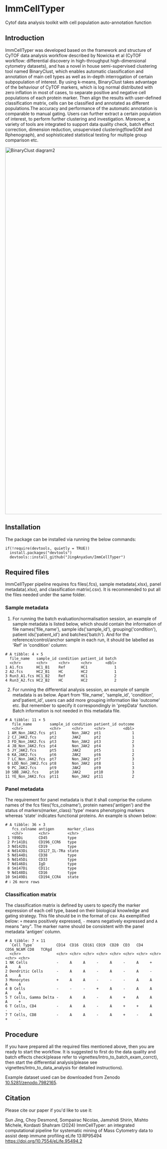 # ImmCellTyper
 Cytof data analysis toolkit with cell population auto-annotation function  
 
## Introduction
 
ImmCellTyper was developed based on the framework and structure of CyTOF data analysis workflow described by Nowicka et al (CyTOF workflow: differential discovery in high-throughput high-dimensional cytometry datasets), and has a novel in house semi-supervised clustering tool named BinaryClust, which enables automatic classification and annotation of main cell types as well as in-depth interrogation of certain subpopulation of interest. By using k-means, BinaryClust takes advantage of the behaviour of CyTOF markers, which is log normal distributed with zero inflation in most of cases, to separate positive and negative cell populations of each protein marker. Then align the results with user-defined classification matrix, cells can be classified and annotated as different populations.The accuracy and performance of the automatic annotation is comparable to manual gating. Users can further extract a certain population of interest, to perform further clustering and investigation. Moreover, a variety of tools are integrated to support data quality check, batch effect correction, dimension reduction, unsupervised clustering(flowSOM and Rphenograph), and sophisticated statistical testing for multiple group comparison etc. 

<img width="1180" alt="BinaryClust diagram2" src="https://github.com/JingAnyaSun/BinaryClust2/assets/106811059/2fb5e5c2-210f-45b4-a0ac-451ebda201df">


## Installation
The package can be installed via running the below commands:
```
if(!require(devtools, quietly = TRUE))
  install.packages("devtools")
  devtools::install_github("JingAnyaSun/ImmCellTyper")
```
## Required files 
ImmCellTyper pipeline requires fcs files(.fcs), sample metadata(.xlsx), panel metadata(.xlsx), and classification matrix(.csv). It is recommended to put all the files needed under the same folder. 
### Sample metadata
1. For running the batch evaluation/normalisation session, an example of sample metadata is listed below, which should contain the information of file names('file_name'), sample ids('sample_id'), grouping('condition'), patient ids('patient_id') and batches('batch'). And for the reference/control/anchor sample in each run, it should be labelled as 'Ref' in 'condition' column:
```
# A tibble: 4 × 5                                                                                 
  file_name   sample_id condition patient_id batch
  <chr>       <chr>     <chr>     <chr>      <dbl>
1 A1.fcs      HC1_B1    Ref       HC1            1
2 A2.fcs      HC2_B1    HC        HC2            1
3 Run3_A1.fcs HC1_B2    Ref       HC1            2
4 Run3_A2.fcs HC2_B2    HC        HC2            2
```
2. For running the differential analysis session, an example of sample metadata is as below. Apart from 'file_name', 'sample_id', 'condition', and'patient_id', users can add more grouping information like 'outcome' etc. But remember to specify it correspondingly in 'prepData' function. 
Batch information is not needed in this metadata file. 
```
# A tibble: 11 × 5                                                                                
   file_name        sample_id condition patient_id outcome
   <chr>            <chr>     <chr>     <chr>        <dbl>
 1 AM_Non_JAK2.fcs  pt1       Non_JAK2  pt1              1
 2 CJ_JAK2.fcs      pt2       JAK2      pt2              1
 3 FD_Non_JAK2.fcs  pt3       Non_JAK2  pt3              2
 4 JB_Non_JAK2.fcs  pt4       Non_JAK2  pt4              3
 5 JY_JAK2.fcs      pt5       JAK2      pt5              1
 6 KA_JAK2.fcs      pt6       JAK2      pt6              2
 7 LC_Non_JAK2.fcs  pt7       Non_JAK2  pt7              3
 8 LDD_Non_JAK2.fcs pt8       Non_JAK2  pt8              1
 9 PC_JAK2.fcs      pt9       JAK2      pt9              3
10 SBB_JAK2.fcs     pt10      JAK2      pt10             3
11 YE_Non_JAK2.fcs  pt11      Non_JAK2  pt11             2
```
### Panel metadata
The requirement for panel metadata is that it shall comprise the column names of the fcs files('fcs_colname'), protein names('antigen') and the status of markers(marker_class):'type' means phenotyping markers whereas 'state' indicates functional proteins. An example is shown below:  
```
# A tibble: 36 × 3                                                                                
   fcs_colname antigen      marker_class
   <chr>       <chr>        <chr>       
 1 Y89Di       CD45         type       
 2 Pr141Di     CD196_CCR6   type        
 3 Nd142Di     CD19         type        
 4 Nd143Di     CD127_IL-7Ra state        
 5 Nd144Di     CD38         type        
 6 Nd145Di     CD33         type        
 7 Nd146Di     IgD          type        
 8 Sm147Di     CD11c        type        
 9 Nd148Di     CD16         type        
10 Sm149Di     CD194_CCR4   state       
# ℹ 26 more rows
```
### Classification matrix 
The classification matrix is defined by users to specify the marker expression of each cell type, based on their biological knowledge and gating strategy. This file should be in the format of csv. As exemplified below: `+` means positively expressed, `-` means negatively expressed and `A` means "any". The marker name should be consistent with the panel metadata 'antigen' column. 
```
# A tibble: 7 × 11
  `Cell Type`          CD14  CD16  CD161 CD19  CD20  CD3   CD4   CD56_NCAM CD8   TCRgd
  <chr>                <chr> <chr> <chr> <chr> <chr> <chr> <chr> <chr>     <chr> <chr>
1 NK Cells             -     A     A     -     A     -     A     +         A     A    
2 Dendritic Cells      -     A     A     -     A     -     A     -         A     A    
3 Monocytes            +     A     A     -     -     -     A     A         A     A    
4 B Cells              -     -     -     +     A     -     A     A         A     A    
5 T Cells, Gamma Delta -     A     A     -     A     +     A     A         A     +    
6 T Cells, CD4         -     A     A     -     A     +     +     A         -     -    
7 T Cells, CD8         -     A     A     -     A     +     -     A         +     -   
```
## Procedure
If you have prepared all the required files mentioned above, then you are ready to start the workflow. It is suggested to first do the data quality and batch effects check(please refer to vignettes/Intro_to_batch_exam_corrct), then start the differential analysis(please see vignettes/Intro_to_data_analysis for detailed instructions). 

Example dataset used can be downloaded from Zenodo [10.5281/zenodo.7982165](https://doi.org/10.5281/zenodo.7982165).

## Citation
Please cite our paper if you'd like to use it: 

Sun Jing, Choy Desmond, Sompairac Nicolas, Jamshidi Shirin, Mishto Michele, Kordasti Shahram (2024) ImmCellTyper: an integrated computational pipeline for systematic mining of Mass Cytometry data to assist deep immune profiling eLife 13:RP95494 https://doi.org/10.7554/eLife.95494.2

